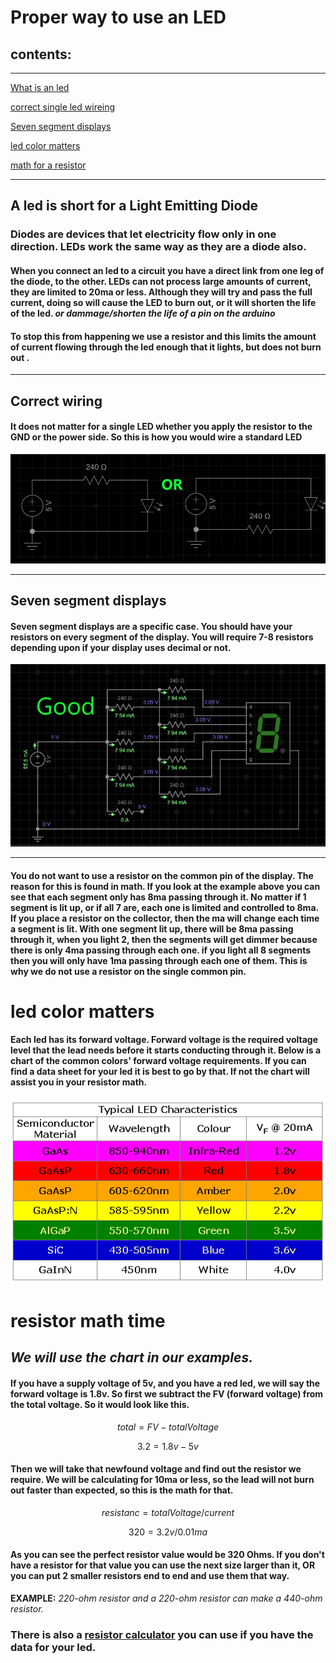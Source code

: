 # Proper way to use an LED

## contents:

---

[What is an led](#A-led-is-short-for-a-Light-Emitting-Diode)

[correct single led wireing](#Correct-wiring)

[Seven segment displays](#Seven-segment-displays)

[led color matters](#led-color-matters)

[math for a resistor](#resistor-math-time)

---

## A led is short for a Light Emitting Diode

### Diodes are devices that let electricity flow only in one direction. LEDs work the same way as they are a diode also.

#### When you connect an led to a circuit you have a direct link from one leg of the diode, to the other.  LEDs can not process large amounts of current, they are limited to 20ma or less. Although they will try and pass the full current, doing so will cause the LED to burn out, or it will shorten the life of the led. *or dammage/shorten the life of a pin on the arduino*

#### To stop this from happening we use a resistor and this limits the amount of current flowing through the led enough that it lights, but does not burn out \.


---

## Correct wiring

#### It does not matter for a single LED whether you apply the resistor to the GND or the power side.  So this is how you would wire a standard LED

![correct LED wiring](images/ledFinal.png "Correct LED wiring")

---

## Seven segment displays

#### Seven segment displays are a specific case. You **should** have your resistors on every segment of the display. You will require 7-8 resistors depending upon if your display uses decimal or not.

![seven Segment Display](images/sevenSegment.png "correct wiring for a display")

---

#### You do not want to use a resistor on the common pin of the display. The reason for this is found in math. If you look at the example above you can see that each segment only has 8ma passing through it. No matter if 1 segment is lit up, or if all 7 are, each one is limited and controlled to 8ma. If you place a resistor on the collector, then the ma will change each time a segment is lit. With one segment lit up, there will be 8ma passing through it, when you light 2, then the segments will get dimmer because there is only 4ma passing through each one. if you light all 8 segments then you will only have 1ma passing through each one of them. This is why we do not use a resistor on the single common pin.

# led color matters

#### Each led has its forward voltage. Forward voltage is the required voltage level that the lead needs before it starts conducting through it. Below is a chart of the common colors' forward voltage requirements. If you can find a data sheet for your led it is best to go by that. If not the chart will assist you in your resistor math.

![led Chart](images/forwardVoltage.png "led color chart")

# resistor math time

## _We will use the chart in our examples._

#### If you have a supply voltage of 5v, and you have a red led, we will say the forward voltage is 1.8v. So first we subtract the FV \(forward voltage\) from the total voltage. So it would look like this.

$$ total = FV-totalVoltage $$

$$ 3.2 = 1.8v - 5v $$

#### Then we will take that newfound voltage and find out the resistor we require. We will be calculating for 10ma or less, so the lead will not burn out faster than expected, so this is the math for that.

$$ resistanc = totalVoltage / current$$

$$ 320 = 3.2v/0.01ma$$

#### As you can see the perfect resistor value would be 320 Ohms. If you don't have a resistor for that value you can use the next size larger than it, OR you can put 2 smaller resistors end to end and use them that way.

**EXAMPLE:** _220-ohm resistor and a 220-ohm resistor can make a 440-ohm resistor._

### There is also a [resistor calculator](https://ohmslawcalculator.com/led-resistor-calculator "resistor online calculator") you can use if you have the data for your led.
